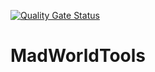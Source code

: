 [![Quality Gate Status](https://sonarcloud.io/api/project_badges/measure?project=oveldman_MadWorldTools&metric=alert_status)](https://sonarcloud.io/summary/new_code?id=oveldman_MadWorldTools)

# MadWorldTools
